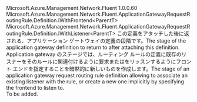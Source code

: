 <Type Name="IWithListenerOrFrontend&lt;ParentT&gt;" FullName="Microsoft.Azure.Management.Network.Fluent.ApplicationGatewayRequestRoutingRule.Definition.IWithListenerOrFrontend&lt;ParentT&gt;">
  <TypeSignature Language="C#" Value="public interface IWithListenerOrFrontend&lt;ParentT&gt; : Microsoft.Azure.Management.Network.Fluent.ApplicationGatewayRequestRoutingRule.Definition.IWithFrontend&lt;ParentT&gt;, Microsoft.Azure.Management.Network.Fluent.ApplicationGatewayRequestRoutingRule.Definition.IWithListener&lt;ParentT&gt;" />
  <TypeSignature Language="ILAsm" Value=".class public interface auto ansi abstract IWithListenerOrFrontend`1&lt;ParentT&gt; implements class Microsoft.Azure.Management.Network.Fluent.ApplicationGatewayRequestRoutingRule.Definition.IWithFrontend`1&lt;!ParentT&gt;, class Microsoft.Azure.Management.Network.Fluent.ApplicationGatewayRequestRoutingRule.Definition.IWithListener`1&lt;!ParentT&gt;" />
  <TypeSignature Language="DocId" Value="T:Microsoft.Azure.Management.Network.Fluent.ApplicationGatewayRequestRoutingRule.Definition.IWithListenerOrFrontend`1" />
  <TypeSignature Language="VB.NET" Value="Public Interface IWithListenerOrFrontend(Of ParentT)&#xA;Implements IWithFrontend(Of ParentT), IWithListener(Of ParentT)" />
  <TypeSignature Language="F#" Value="type IWithListenerOrFrontend&lt;'ParentT&gt; = interface&#xA;    interface IWithListener&lt;'ParentT&gt;&#xA;    interface IWithFrontend&lt;'ParentT&gt;" />
  <AssemblyInfo>
    <AssemblyName>Microsoft.Azure.Management.Network.Fluent</AssemblyName>
    <AssemblyVersion>1.0.0.60</AssemblyVersion>
  </AssemblyInfo>
  <TypeParameters>
    <TypeParameter Name="ParentT" />
  </TypeParameters>
  <Interfaces>
    <Interface>
      <InterfaceName>Microsoft.Azure.Management.Network.Fluent.ApplicationGatewayRequestRoutingRule.Definition.IWithFrontend&lt;ParentT&gt;</InterfaceName>
    </Interface>
    <Interface>
      <InterfaceName>Microsoft.Azure.Management.Network.Fluent.ApplicationGatewayRequestRoutingRule.Definition.IWithListener&lt;ParentT&gt;</InterfaceName>
    </Interface>
  </Interfaces>
  <Docs>
    <typeparam name="ParentT"><span data-ttu-id="03a05-101">この定義をアタッチした後に返される、アプリケーション ゲートウェイの定義の段階です。</span><span class="sxs-lookup"><span data-stu-id="03a05-101">The stage of the application gateway definition to return to after attaching this definition.</span></span></typeparam>
    <summary>
            <span data-ttu-id="03a05-102">Application gateway のステージでは、ルーティング ルールの定義に既存のリスナーをそのルールに関連付けるように要求またはをリッスンするようにフロント エンドを指定することを暗黙的に新しいものを作成します。</span><span class="sxs-lookup"><span data-stu-id="03a05-102">The stage of an application gateway request routing rule definition allowing to associate an existing listener with the rule, or create a new one implicitly by specifying the frontend to listen to.</span></span>
            </summary>
    <remarks>To be added.</remarks>
  </Docs>
  <Members />
</Type>